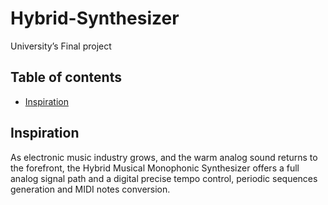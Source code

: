 # Hybrid-Synthesizer
University’s Final project 

## Table of contents
* [Inspiration](#inspiration)

## Inspiration
As electronic music industry grows, and the warm analog sound returns to the forefront, the Hybrid Musical Monophonic Synthesizer offers a full analog signal path and a digital precise tempo control, periodic sequences generation and MIDI notes conversion.
